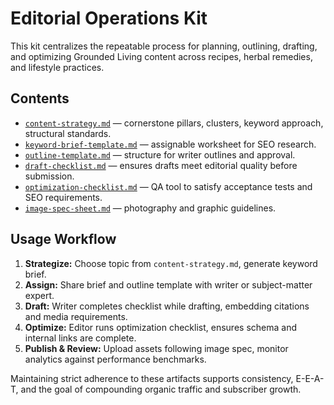 # Editorial Operations Kit

This kit centralizes the repeatable process for planning, outlining, drafting, and optimizing Grounded Living content across recipes, herbal remedies, and lifestyle practices.

## Contents
- [`content-strategy.md`](./content-strategy.md) — cornerstone pillars, clusters, keyword approach, structural standards.
- [`keyword-brief-template.md`](./keyword-brief-template.md) — assignable worksheet for SEO research.
- [`outline-template.md`](./outline-template.md) — structure for writer outlines and approval.
- [`draft-checklist.md`](./draft-checklist.md) — ensures drafts meet editorial quality before submission.
- [`optimization-checklist.md`](./optimization-checklist.md) — QA tool to satisfy acceptance tests and SEO requirements.
- [`image-spec-sheet.md`](./image-spec-sheet.md) — photography and graphic guidelines.

## Usage Workflow
1. **Strategize:** Choose topic from `content-strategy.md`, generate keyword brief.
2. **Assign:** Share brief and outline template with writer or subject-matter expert.
3. **Draft:** Writer completes checklist while drafting, embedding citations and media requirements.
4. **Optimize:** Editor runs optimization checklist, ensures schema and internal links are complete.
5. **Publish & Review:** Upload assets following image spec, monitor analytics against performance benchmarks.

Maintaining strict adherence to these artifacts supports consistency, E-E-A-T, and the goal of compounding organic traffic and subscriber growth.

